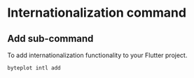 # Internationalization command

## Add sub-command

To add internationalization functionality to your Flutter project.

`byteplot intl add`